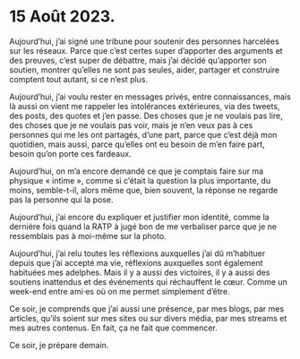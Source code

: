 # 15 Août 2023.

Aujourd’hui, j’ai signé une tribune pour soutenir des personnes harcelées sur les réseaux. Parce que c’est certes super d’apporter des arguments et des preuves, c’est super de débattre, mais j’ai décidé qu’apporter son soutien, montrer qu’elles ne sont pas seules, aider, partager et construire comptent tout autant, si ce n’est plus.

Aujourd’hui, j’ai voulu rester en messages privés, entre connaissances, mais là aussi on vient me rappeler les intolérances extérieures, via des tweets, des posts, des quotes et j’en passe. Des choses que je ne voulais pas lire, des choses que je ne voulais pas voir, mais je n’en veux pas à ces personnes qui me les ont partagés, d’une part, parce que c’est déjà mon quotidien, mais aussi, parce qu’elles ont eu besoin de m’en faire part, besoin qu’on porte ces fardeaux.

Aujourd’hui, on m’a encore demandé ce que je comptais faire sur ma physique « intime », comme si c’était la question la plus importante, du moins, semble-t-il, alors même que, bien souvent, la réponse ne regarde pas la personne qui la pose.

Aujourd’hui, j’ai encore du expliquer et justifier mon identité, comme la dernière fois quand la RATP à jugé bon de me verbaliser parce que je ne ressemblais pas à moi-même sur la photo.

Aujourd’hui, j’ai relu toutes les réflexions auxquelles j’ai dû m’habituer depuis que j’ai accepté ma vie, réflexions auxquelles sont également habituées mes adelphes. Mais il y a aussi des victoires, il y a aussi des soutiens inattendus et des événements qui réchauffent le cœur. Comme un week-end entre ami·es où on me permet simplement d’être.

Ce soir, je comprends que j’ai aussi une présence, par mes blogs, par mes articles, qu’ils soient sur mes sites ou sur divers média, par mes streams et mes autres contenus. En fait, ça ne fait que commencer.

Ce soir, je prépare demain.
